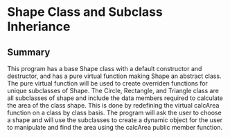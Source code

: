 # Shape Class and Subclass Inheriance
## Summary
This program has a base Shape class with a default constructor and destructor, and has a pure virtual function making Shape an abstract class. 
The pure virtual function will be used to create overriden functions for unique subclasses of Shape. The Circle, Rectangle, and Triangle class are all
subclasses of shape and include the data members required to calculate the area of the class shape. This is done by redefining the virtual calcArea function 
on a class by class basis. The program will ask the user to choose a shape and will use the subclasses to create a dynamic object for the user to manipulate and 
find the area using the calcArea public member function.
